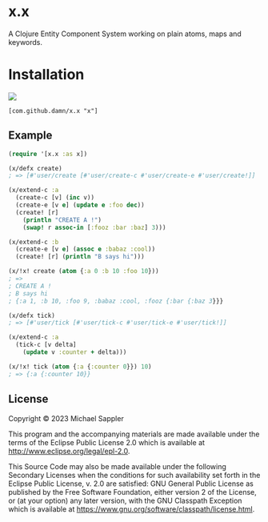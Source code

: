 # x.x

A Clojure Entity Component System working on plain atoms, maps and keywords.

# Installation

[![](https://jitpack.io/v/damn/x.x.svg)](https://jitpack.io/#damn/x.x)
```
[com.github.damn/x.x "x"]
```

## Example

``` clojure
(require '[x.x :as x])

(x/defx create)
; => [#'user/create [#'user/create-c #'user/create-e #'user/create!]]

(x/extend-c :a
  (create-c [v] (inc v))
  (create-e [v e] (update e :foo dec))
  (create! [r]
    (println "CREATE A !")
    (swap! r assoc-in [:fooz :bar :baz] 3)))

(x/extend-c :b
  (create-e [v e] (assoc e :babaz :cool))
  (create! [r] (println "B says hi")))

(x/!x! create (atom {:a 0 :b 10 :foo 10}))
; =>
; CREATE A !
; B says hi
; {:a 1, :b 10, :foo 9, :babaz :cool, :fooz {:bar {:baz 3}}}

(x/defx tick)
; => [#'user/tick [#'user/tick-c #'user/tick-e #'user/tick!]]

(x/extend-c :a
  (tick-c [v delta]
    (update v :counter + delta)))

(x/!x! tick (atom {:a {:counter 0}}) 10)
; => {:a {:counter 10}}
```

## License

Copyright © 2023 Michael Sappler

This program and the accompanying materials are made available under the
terms of the Eclipse Public License 2.0 which is available at
http://www.eclipse.org/legal/epl-2.0.

This Source Code may also be made available under the following Secondary
Licenses when the conditions for such availability set forth in the Eclipse
Public License, v. 2.0 are satisfied: GNU General Public License as published by
the Free Software Foundation, either version 2 of the License, or (at your
option) any later version, with the GNU Classpath Exception which is available
at https://www.gnu.org/software/classpath/license.html.

